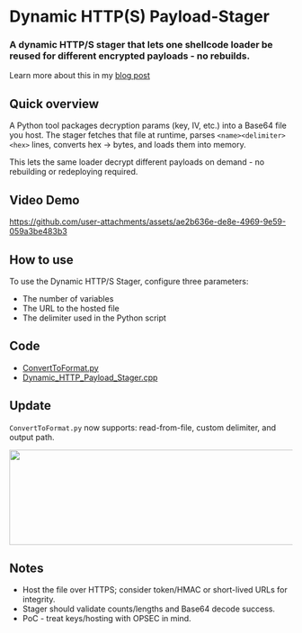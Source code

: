 # Dynamic HTTP(S) Payload-Stager

### **A dynamic HTTP/S stager that lets one shellcode loader be reused for different encrypted payloads - no rebuilds.**

Learn more about this in my [blog post](https://wafflesexploits.github.io/posts/Dynamic-HTTP-Payload-Stager/)

## Quick overview
A Python tool packages decryption params (key, IV, etc.) into a Base64 file you host. The stager fetches that file at runtime, parses `<name><delimiter><hex>` lines, converts hex -> bytes, and loads them into memory.

This lets the same loader decrypt different payloads on demand - no rebuilding or redeploying required.

## Video Demo
https://github.com/user-attachments/assets/ae2b636e-de8e-4969-9e59-059a3be483b3

## How to use

To use the Dynamic HTTP/S Stager, configure three parameters:

- The number of variables
- The URL to the hosted file
- The delimiter used in the Python script

## Code
- [ConvertToFormat.py](https://github.com/WafflesExploits/Dynamic-HTTP-Payload-Stager/blob/main/ConvertToFormat.py)
- [Dynamic_HTTP_Payload_Stager.cpp](https://github.com/WafflesExploits/Dynamic-HTTP-Payload-Stager/blob/main/Dynamic_HTTP_Payload_Stager.cpp)

## Update
`ConvertToFormat.py` now supports: read-from-file, custom delimiter, and output path.

<img src="https://github.com/user-attachments/assets/47e65913-a8c8-4f21-81ac-12834258b8cc" width="601" height="169">

## Notes
- Host the file over HTTPS; consider token/HMAC or short-lived URLs for integrity.  
- Stager should validate counts/lengths and Base64 decode success.  
- PoC - treat keys/hosting with OPSEC in mind.
